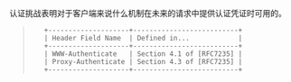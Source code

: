 认证挑战表明对于客户端来说什么机制在未来的请求中提供认证凭证时可用的。

> ```
>    +--------------------+--------------------------+
>    | Header Field Name  | Defined in...            |
>    +--------------------+--------------------------+
>    | WWW-Authenticate   | Section 4.1 of [RFC7235] |
>    | Proxy-Authenticate | Section 4.3 of [RFC7235] |
>    +--------------------+--------------------------+
> ```